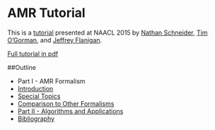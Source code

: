 AMR Tutorial
============

This is a [tutorial](http://naacl.org/naacl-hlt-2015/tutorial-amr-semantics.html) presented at NAACL 2015 by [Nathan Schneider](http://nathan.cl/), [Tim O’Gorman](https://timjogorman.wordpress.com/), and [Jeffrey Flanigan](http://www.cs.cmu.edu/~jmflanig/).

[Full tutorial in pdf](https://github.com/nschneid/amr-tutorial/raw/master/slides/AMR-TUTORIAL-FULL.pdf)

##Outline

* Part I - AMR Formalism
 * [Introduction](https://github.com/nschneid/amr-tutorial/raw/master/slides/1a-tutorial-intro.pdf)
 * [Special Topics](https://github.com/nschneid/amr-tutorial/raw/master/slides/1b-special-topics.pdf)
 * [Comparison to Other Formalisms](https://github.com/nschneid/amr-tutorial/raw/master/slides/1c-other-formalisms.pdf)
* [Part II - Algorithms and Applications](https://github.com/nschneid/amr-tutorial/raw/master/slides/2-algorithms.pdf)
* [Bibliography](https://github.com/nschneid/amr-tutorial/raw/master/slides/amr-bibliography.pdf)


